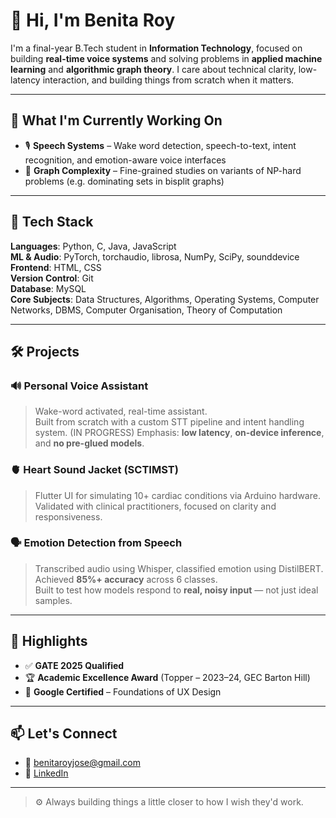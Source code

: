 # 👋 Hi, I'm Benita Roy

I'm a final-year B.Tech student in **Information Technology**, focused on building **real-time voice systems** and solving problems in **applied machine learning** and **algorithmic graph theory**. I care about technical clarity, low-latency interaction, and building things from scratch when it matters.

---

## 🧠 What I'm Currently Working On

- 🎙 **Speech Systems** – Wake word detection, speech-to-text, intent recognition, and emotion-aware voice interfaces  
- 🧮 **Graph Complexity** – Fine-grained studies on variants of NP-hard problems (e.g. dominating sets in bisplit graphs)  

---

## 🔧 Tech Stack

**Languages**: Python, C, Java, JavaScript  
**ML & Audio**: PyTorch, torchaudio, librosa, NumPy, SciPy, sounddevice  
**Frontend**: HTML, CSS  
**Version Control**: Git  
**Database**: MySQL  
**Core Subjects**: Data Structures, Algorithms, Operating Systems, Computer Networks, DBMS, Computer Organisation, Theory of Computation


---

## 🛠️ Projects

### 🔊 Personal Voice Assistant 
> Wake-word activated, real-time assistant.  
> Built from scratch with a custom STT pipeline and intent handling system. (IN PROGRESS)
> Emphasis: **low latency**, **on-device inference**, and **no pre-glued models**.

### 🫀 Heart Sound Jacket (SCTIMST)  
> Flutter UI for simulating 10+ cardiac conditions via Arduino hardware.  
> Validated with clinical practitioners, focused on clarity and responsiveness.

### 🗣 Emotion Detection from Speech  
> Transcribed audio using Whisper, classified emotion using DistilBERT.  
> Achieved **85%+ accuracy** across 6 classes.  
> Built to test how models respond to **real, noisy input** — not just ideal samples.

---

## 🏅 Highlights

- ✅ **GATE 2025 Qualified**
- 🏆 **Academic Excellence Award** (Topper – 2023–24, GEC Barton Hill)
- 📜 **Google Certified** – Foundations of UX Design

---

## 📫 Let's Connect

- 📧 [benitaroyjose@gmail.com](mailto:benitaroyjose@gmail.com)  
- 🔗 [LinkedIn](https://linkedin.com/in/benitaroy312005)  

---

> ⚙️ Always building things a little closer to how I wish they'd work.
